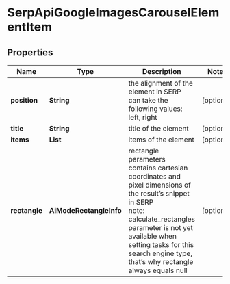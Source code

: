 # SerpApiGoogleImagesCarouselElementItem


## Properties

| Name | Type | Description | Notes |
|------------ | ------------- | ------------- | -------------|
**position** | **String** | the alignment of the element in SERP<br>can take the following values:<br>left, right |[optional]|
**title** | **String** | title of the element |[optional]|
**items** | **List<SerpApiCarouselElement>** | items of the element |[optional]|
**rectangle** | **AiModeRectangleInfo** | rectangle parameters<br>contains cartesian coordinates and pixel dimensions of the result’s snippet in SERP<br>note: calculate_rectangles parameter is not yet available when setting tasks for this search engine type, that’s why rectangle always equals null |[optional]|